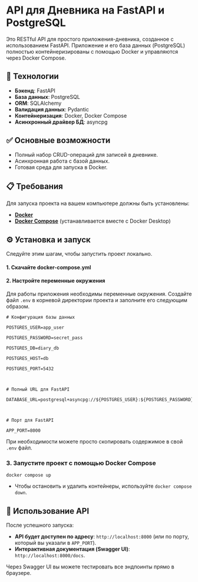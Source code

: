 # API для Дневника на FastAPI и PostgreSQL

Это RESTful API для простого приложения-дневника, созданное с использованием FastAPI. Приложение и его база данных (PostgreSQL) полностью контейнеризированы с помощью Docker и управляются через Docker Compose.

## 🚀 Технологии

- **Бэкенд**: FastAPI
- **База данных**: PostgreSQL
- **ORM**: SQLAlchemy
- **Валидация данных**: Pydantic
- **Контейнеризация**: Docker, Docker Compose
- **Асинхронный драйвер БД**: asyncpg

## ✅ Основные возможности

- Полный набор CRUD-операций для записей в дневнике.
- Асинхронная работа с базой данных.
- Готовая среда для запуска в Docker.

## 📋 Требования

Для запуска проекта на вашем компьютере должны быть установлены:

- **[Docker](https://www.docker.com/get-started)**
- **[Docker Compose](https://docs.docker.com/compose/install/)** (устанавливается вместе с Docker Desktop)

## ⚙️ Установка и запуск

Следуйте этим шагам, чтобы запустить проект локально.

#### 1. Скачайте docker-compose.yml

#### 2. Настройте переменные окружения

Для работы приложения необходимы переменные окружения. Создайте файл `.env` в корневой директории проекта и заполните его следующим образом.

```
# Конфигурация базы данных

POSTGRES_USER=app_user

POSTGRES_PASSWORD=secret_pass

POSTGRES_DB=diary_db

POSTGRES_HOST=db

POSTGRES_PORT=5432

  

# Полный URL для FastAPI

DATABASE_URL=postgresql+asyncpg://${POSTGRES_USER}:${POSTGRES_PASSWORD}@${POSTGRES_HOST}:${POSTGRES_PORT}/${POSTGRES_DB}

  

# Порт для FastAPI

APP_PORT=8000
```
При необходимости можете просто скопировать содержимое в свой `.env` файл.

### 3. Запустите проект с помощью Docker Compose

```
docker compose up
```

- Чтобы остановить и удалить контейнеры, используйте `docker compose down`.

## 🚀 Использование API

После успешного запуска:

- **API будет доступен по адресу**: `http://localhost:8000` (или по порту, который вы указали в `APP_PORT`).
- **Интерактивная документация (Swagger UI)**: `http://localhost:8000/docs`.

Через Swagger UI вы можете тестировать все эндпоинты прямо в браузере.
